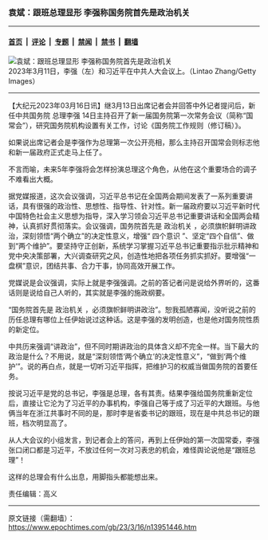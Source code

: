 ### 袁斌：跟班总理显形 李强称国务院首先是政治机关

---

#### [首页](../../../..?n13951446) &nbsp;|&nbsp; [评论](../../../../../epoch-comment?n13951446) &nbsp;|&nbsp; [专题](../../../../../epoch-special?n13951446) &nbsp;|&nbsp; [禁闻](../../../../../epoch-news?n13951446) &nbsp;|&nbsp; [禁书](../../../../../books?n13951446) &nbsp;|&nbsp; [翻墙](https://github.com/gfw-breaker/nogfw/blob/master/README.md?n13951446)


<div><img alt="袁斌：跟班总理显形 李强称国务院首先是政治机关" class="attachment-djy_600_400 size-djy_600_400 wp-post-image" src="https://i.epochtimes.com/assets/uploads/2023/03/id13948198-GettyImages-1472702968_linght-600x400.jpg"/>
<div class="caption">
 2023年3月11日，李强（左）和习近平在中共人大会议上。（Lintao Zhang/Getty Images）
</div></div><hr/><div class="post_content" id="artbody" itemprop="articleBody">
 <!-- article content begin -->
 <p>
  【大纪元2023年03月16日讯】继3月13日出席记者会并回答中外记者提问后，新任中共国务院
  <ok href="https://www.epochtimes.com/gb/tag/%E6%80%BB%E7%90%86%E6%9D%8E%E5%BC%BA.html">
   总理李强
  </ok>
  14日主持召开了新一届国务院第一次常务会议（简称“国常会”），研究国务院机构设置有关工作，讨论《国务院工作规则（修订稿）》。
 </p>
 <p>
  如果说出席记者会是李强作为总理第一次公开亮相，那么主持召开国常会则标志他和新一届政府正式走马上任了。
 </p>
 <p>
  不言而喻，未来5年李强将会怎样扮演总理这个角色，从他在这个重要场合的调子不难看出大概。
 </p>
 <p>
  据党媒报道，这次会议强调，习近平总书记在全国两会期间发表了一系列重要讲话，具有很强的政治性、思想性、指导性、针对性。新一届政府要以习近平新时代中国特色社会主义思想为指导，深入学习领会习近平总书记重要讲话和全国两会精神，认真抓好贯彻落实。会议强调，国务院首先是
  <ok href="https://www.epochtimes.com/gb/tag/%E6%94%BF%E6%B2%BB%E6%9C%BA%E5%85%B3.html">
   政治机关
  </ok>
  ，必须旗帜鲜明讲政治，深刻领悟“两个确立”的决定性意义，增强“
  <ok href="https://www.epochtimes.com/gb/tag/%E5%9B%9B%E4%B8%AA%E6%84%8F%E8%AF%86.html">
   四个意识
  </ok>
  ”、坚定“四个自信”、做到“两个维护”。要坚持守正创新，系统学习掌握习近平总书记重要指示批示精神和党中央决策部署，大兴调查研究之风，创造性地把各项任务抓实抓好。要增强“一盘棋”意识，团结共事、合力干事，协同高效开展工作。
 </p>
 <p>
  党媒说是会议强调，实际上就是李强强调。之前的答记者问是说给外界听的，这番话则是说给自己人听的，其实就是李强的施政纲要。
 </p>
 <p>
  “国务院首先是
  <ok href="https://www.epochtimes.com/gb/tag/%E6%94%BF%E6%B2%BB%E6%9C%BA%E5%85%B3.html">
   政治机关
  </ok>
  ，必须旗帜鲜明讲政治”。恕我孤陋寡闻，没听说之前的历任总理有哪位上任伊始说过这种话。这是李强的发明创造，也是他对国务院性质的新定位。
 </p>
 <p>
  中共历来强调“讲政治”，但不同时期讲政治的具体含义却不完全一样。当下最大的政治是什么？不用说，就是“深刻领悟‘两个确立’的决定性意义”，“做到‘两个维护’”。说的再白点，就是一切听习近平指挥，把维护习的权威当做国务院的首要任务。
 </p>
 <p>
  按说习近平是党的总书记，李强是总理，各有其责。结果李强给国务院重新定位后，直接让它沦为了习近平的办事机构，李强自己等于成了习近平的大跟班。与他俩当年在浙江共事时不同的是，那时李是省委书记的跟班，现在是中共总书记的跟班，档次明显高了。
 </p>
 <p>
  从人大会议的小组发言，到记者会上的答问，再到上任伊始的第一次国常委，李强张口闭口都是习近平，不放过任何一次对习表忠的机会，难怪舆论说他是“跟班总理”！
 </p>
 <p>
  这样的总理会有什么出息，用脚指头都能想出来。
 </p>
 <p>
  责任编辑：高义
 </p>
 <!-- article content end -->
 <div id="below_article_ad">
 </div>
</div>


---

原文链接（需翻墙）：https://www.epochtimes.com/gb/23/3/16/n13951446.htm